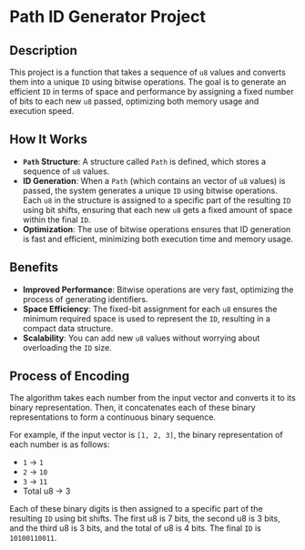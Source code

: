 # Path ID Generator Project

## Description

This project is a function that takes a sequence of `u8` values and converts them into a unique `ID` using bitwise
operations. The goal is to generate an efficient `ID` in terms of space and performance by assigning a fixed number of
bits to each new `u8` passed, optimizing both memory usage and execution speed.

## How It Works

- **`Path` Structure**: A structure called `Path` is defined, which stores a sequence of `u8` values.
- **ID Generation**: When a `Path` (which contains an vector of `u8` values) is passed, the system generates a unique
  `ID` using bitwise operations. Each `u8` in the structure is assigned to a specific part of the resulting `ID` using
  bit shifts, ensuring that each new `u8` gets a fixed amount of space within the final `ID`.
- **Optimization**: The use of bitwise operations ensures that ID generation is fast and efficient, minimizing both
  execution time and memory usage.

## Benefits

- **Improved Performance**: Bitwise operations are very fast, optimizing the process of generating identifiers.
- **Space Efficiency**: The fixed-bit assignment for each `u8` ensures the minimum required space is used to represent
  the `ID`, resulting in a compact data structure.
- **Scalability**: You can add new `u8` values without worrying about overloading the `ID` size.

## Process of Encoding

The algorithm takes each number from the input vector and converts it to its binary representation. Then, it
concatenates each of these binary representations to form a continuous binary sequence.

For example, if the input vector is `[1, 2, 3]`, the binary representation of each number is as follows:

- `1` -> `1`
- `2` -> `10`
- `3` -> `11`
- Total u8 -> 3

Each of these binary digits is then assigned to a specific part of the resulting `ID` using bit shifts. The first u8 is 7 bits, the second u8 is 3 bits, and the third u8 is 3 bits, and the total of u8 is 4 bits. The final `ID` is `10100110011`.
